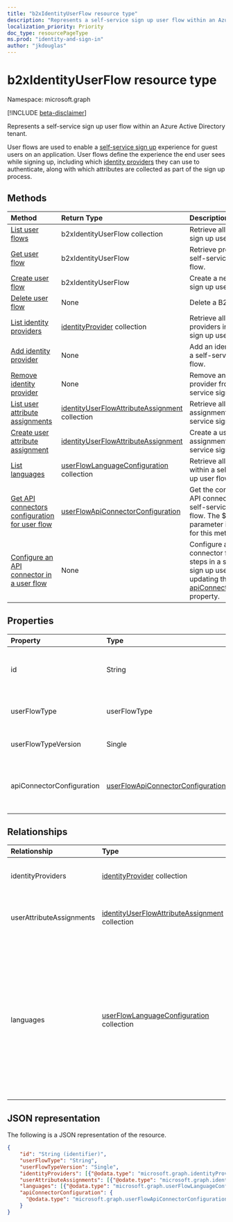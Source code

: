 ```yaml
---
title: "b2xIdentityUserFlow resource type"
description: "Represents a self-service sign up user flow within an Azure Active Directory tenant."
localization_priority: Priority
doc_type: resourcePageType
ms.prod: "identity-and-sign-in"
author: "jkdouglas"
---
```


# b2xIdentityUserFlow resource type

Namespace: microsoft.graph

[!INCLUDE [beta-disclaimer](../../includes/beta-disclaimer.md)]

Represents a self-service sign up user flow within an Azure Active Directory tenant.

User flows are used to enable a [self-service sign up](/azure/active-directory/external-identities/self-service-sign-up-overview) experience for guest users on an application. User flows define the experience the end user sees while signing up, including which [identity providers](/azure/active-directory/external-identities/identity-providers) they can use to authenticate, along with which attributes are collected as part of the sign up process.

## Methods

| Method       | Return Type  |Description|
|:---------------|:--------|:----------|
|[List user flows](../api/identitycontainer-list-b2xuserflows.md)|b2xIdentityUserFlow collection|Retrieve all self-service sign up user flows.|
|[Get user flow](../api/b2xidentityuserflow-get.md)|b2xIdentityUserFlow|Retrieve properties of a self-service sign up user flow.|
|[Create user flow](../api/identitycontainer-post-b2xuserflows.md)|b2xIdentityUserFlow|Create a new self-service sign up user flow.|
|[Delete user flow](../api/b2xidentityuserflow-delete.md)|None|Delete a B2X user flow.|
|[List identity providers](../api/b2xidentityuserflow-list-identityproviders.md)|[identityProvider](../resources/identityProvider.md) collection|Retrieve all identity providers in a self-service sign up user flow.|
|[Add identity provider](../api/b2xidentityuserflow-post-identityproviders.md)|None|Add an identity provider to a self-service sign up user flow.|
|[Remove identity provider](../api/b2xidentityuserflow-delete-identityproviders.md)|None|Remove an identity provider from a self-service sign up user flow.|
|[List user attribute assignments](../api/b2xidentityuserflow-list-userattributeassignments.md)|[identityUserFlowAttributeAssignment](../resources/identityuserflowattributeassignment.md) collection|Retrieve all user attribute assignments in a self-service sign up user flow.|
|[Create user attribute assignment](../api/b2xidentityuserflow-post-userattributeassignments.md)|[identityUserFlowAttributeAssignment](../resources/identityuserflowattributeassignment.md)|Create a user attribute assignment in a self-service sign up user flow.|
|[List languages](../api/b2xidentityuserflow-list-languages.md)|[userFlowLanguageConfiguration](../resources/userflowlanguageconfiguration.md) collection|Retrieve all languages within a self-service sign up user flow.|
|[Get API connectors configuration for user flow](../api/b2xidentityuserflow-get-apiConnectorConfiguration.md)|[userFlowApiConnectorConfiguration](../resources/userflowapiconnectorconfiguration.md)| Get the configuration for API connectors used in the self-service sign up user flow. The $expand query parameter is not supported for this method.|
|[Configure an API connector in a user flow](../api/b2xidentityuserflow-put-apiConnectorConfiguration.md)|None| Configure an API connector for specific steps in a self-service sign up user flow by updating the [apiConnectorConfiguration](../resources/userflowapiconnectorconfiguration.md) property.|

## Properties

|Property|Type|Description|
|:---------------|:--------|:----------|
|id|String|The name of the user flow. This is a required value and is immutable after it's created. The name will be prefixed with the value of `B2X_1_` after creation.|
|userFlowType|userFlowType|The type of user flow. For self-service sign up user flows, the value can only be `signUpOrSignIn` and cannot be modified after creation.|
|userFlowTypeVersion|Single|The version of the user flow. For self-service sign up user flows, the version is always `1`.|
|apiConnectorConfiguration|[userFlowApiConnectorConfiguration](../resources/userflowapiconnectorconfiguration.md)|Configuration for enabling an API connector for use as part of the self-service sign up user flow. You can only obtain the value of this object using [Get userFlowApiConnectorConfiguration](../api/b2xidentityuserflow-get-apiConnectorConfiguration.md).|

## Relationships

| Relationship       | Type  |Description|
|:---------------|:--------|:----------|
|identityProviders|[identityProvider](../resources/identityprovider.md) collection|The identity providers included in the user flow.|
|userAttributeAssignments|[identityUserFlowAttributeAssignment](../resources/identityuserflowattributeassignment.md) collection|The user attribute assignments included in the user flow.|
|languages|[userFlowLanguageConfiguration](../resources/userflowlanguageconfiguration.md) collection|The languages supported for customization within the user flow. Language customization is enabled by default in B2X user flow. You cannot create custom languages in self-service sign up user flows.|

## JSON representation

The following is a JSON representation of the resource.

<!-- {
  "blockType": "resource",
  "@odata.type": "microsoft.graph.b2xIdentityUserFlow",
  "optionalProperties": [],
  "keyProperty": "id"
} -->

```json
{
    "id": "String (identifier)",
    "userFlowType": "String",
    "userFlowTypeVersion": "Single",
    "identityProviders": [{"@odata.type": "microsoft.graph.identityProvider"}],
    "userAttributeAssignments": [{"@odate.type": "microsoft.graph.identityUserFlowAttributeAssignment"}],
    "languages": [{"@odata.type": "microsoft.graph.userFlowLanguageConfiguration"}],
    "apiConnectorConfiguration": {
      "@odata.type": "microsoft.graph.userFlowApiConnectorConfiguration"
    }
}
```
